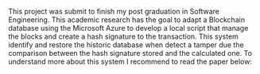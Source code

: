This project was submit to finish my post graduation in Software Engineering.
This academic research has the goal to adapt a Blockchain database using the Microsoft Azure to develop a local script that manage the blocks and create a hash signature to the transaction.
This system identify and restore the historic database when detect a tamper due the comparison between the hash signature stored and the calculated one.
To understand more about this system I recommend to read the paper below:
